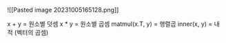 ![[Pasted image 20231005165128.png]]

x + y =  원소별 덧셈
x * y =  원소별 곱셈
matmul(x.T, y) = 행렬곱
inner(x, y) = 내적 (벡터의 곱셈)
